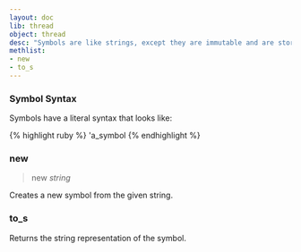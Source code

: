 ```yaml
---
layout: doc
lib: thread
object: thread
desc: "Symbols are like strings, except they are immutable and are stored as integers. So, not much like strings at all."
methlist:
- new
- to_s
---
```


### Symbol Syntax

Symbols have a literal syntax that looks like:

{% highlight ruby %}
'a_symbol
{% endhighlight %}

### new
>new _string_

Creates a new symbol from the given string.

### to\_s

Returns the string representation of the symbol.
